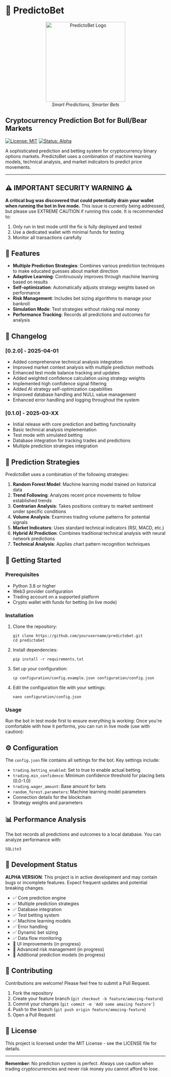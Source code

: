 # 🔮 PredictoBet

<p align="center">
  <img src="https://i.imgur.com/XJyemeI.png" alt="PredictoBet Logo" width="250"/>
  <br>
  <em>Smart Predictions, Smarter Bets</em>
</p>

## Cryptocurrency Prediction Bot for Bull/Bear Markets

[![License: MIT](https://img.shields.io/badge/License-MIT-yellow.svg)](https://opensource.org/licenses/MIT)
[![Status: Alpha](https://img.shields.io/badge/Status-Alpha-red.svg)]()

A sophisticated prediction and betting system for cryptocurrency binary options markets. PredictoBet uses a combination of machine learning models, technical analysis, and market indicators to predict price movements.

---

## ⚠️ IMPORTANT SECURITY WARNING ⚠️

**A critical bug was discovered that could potentially drain your wallet when running the bot in live mode.** This issue is currently being addressed, but please use EXTREME CAUTION if running this code. It is recommended to:

1. Only run in test mode until the fix is fully deployed and tested
2. Use a dedicated wallet with minimal funds for testing
3. Monitor all transactions carefully

## 🌟 Features

- **Multiple Prediction Strategies**: Combines various prediction techniques to make educated guesses about market direction
- **Adaptive Learning**: Continuously improves through machine learning based on results
- **Self-optimization**: Automatically adjusts strategy weights based on performance
- **Risk Management**: Includes bet sizing algorithms to manage your bankroll
- **Simulation Mode**: Test strategies without risking real money
- **Performance Tracking**: Records all predictions and outcomes for analysis

## 📝 Changelog

### [0.2.0] - 2025-04-01
- Added comprehensive technical analysis integration
- Improved market context analysis with multiple prediction methods
- Enhanced test mode balance tracking and updates
- Added weighted confidence calculation using strategy weights
- Implemented high confidence signal filtering
- Added AI strategy self-optimization capabilities
- Improved database handling and NULL value management
- Enhanced error handling and logging throughout the system

### [0.1.0] - 2025-03-XX
- Initial release with core prediction and betting functionality
- Basic technical analysis implementation
- Test mode with simulated betting
- Database integration for tracking trades and predictions
- Multiple prediction strategies integration

## 🧠 Prediction Strategies

PredictoBet uses a combination of the following strategies:

1. **Random Forest Model**: Machine learning model trained on historical data
2. **Trend Following**: Analyzes recent price movements to follow established trends
3. **Contrarian Analysis**: Takes positions contrary to market sentiment under specific conditions
4. **Volume Analysis**: Examines trading volume patterns for potential signals
5. **Market Indicators**: Uses standard technical indicators (RSI, MACD, etc.)
6. **Hybrid AI Prediction**: Combines traditional technical analysis with neural network predictions
7. **Technical Analysis**: Applies chart pattern recognition techniques

## 🚀 Getting Started

### Prerequisites

- Python 3.8 or higher
- Web3 provider configuration
- Trading account on a supported platform
- Crypto wallet with funds for betting (in live mode)

### Installation

1. Clone the repository:
   ```
   git clone https://github.com/yourusername/predictobet.git
   cd predictobet
   ```

2. Install dependencies:
   ```
   pip install -r requirements.txt
   ```

3. Set up your configuration:
   ```
   cp configuration/config.example.json configuration/config.json
   ```
   
4. Edit the configuration file with your settings:
   ```
   nano configuration/config.json
   ```

### Usage

Run the bot in test mode first to ensure everything is working:
Once you're comfortable with how it performs, you can run in live mode (use with caution):

## ⚙️ Configuration

The `config.json` file contains all settings for the bot. Key settings include:

- `trading.betting_enabled`: Set to true to enable actual betting
- `trading.min_confidence`: Minimum confidence threshold for placing bets (0.0-1.0)
- `trading.wager_amount`: Base amount for bets
- `random_forest.parameters`: Machine learning model parameters
- Connection details for the blockchain
- Strategy weights and parameters

## 📊 Performance Analysis

The bot records all predictions and outcomes to a local database. You can analyze performance with:

```
SQLite3
```


## 🔧 Development Status

**ALPHA VERSION**: This project is in active development and may contain bugs or incomplete features. Expect frequent updates and potential breaking changes.

- ✅ Core prediction engine
- ✅ Multiple prediction strategies
- ✅ Database integration
- ✅ Test betting system
- ✅ Machine learning models
- ✅ Error handling
- ✅ Dynamic bet sizing
- ✅ Data flow monitoring 
- 🔄 UI improvements (in progress)
- 🔄 Advanced risk management (in progress)
- 🔄 Additional prediction models (in progress)

## 🤝 Contributing

Contributions are welcome! Please feel free to submit a Pull Request.

1. Fork the repository
2. Create your feature branch (`git checkout -b feature/amazing-feature`)
3. Commit your changes (`git commit -m 'Add some amazing feature'`)
4. Push to the branch (`git push origin feature/amazing-feature`)
5. Open a Pull Request

## 📜 License

This project is licensed under the MIT License - see the LICENSE file for details.

---

**Remember**: No prediction system is perfect. Always use caution when trading cryptocurrencies and never risk money you cannot afford to lose.


